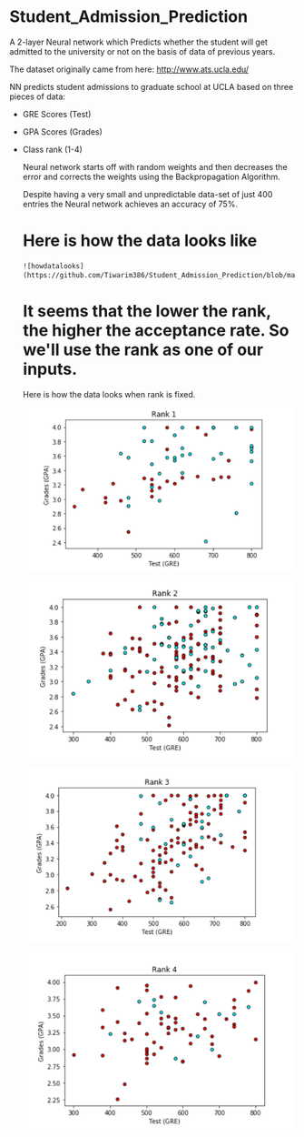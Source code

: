 # Student_Admission_Prediction
A 2-layer Neural network which Predicts whether the student will get admitted to the university or not on the basis of data of previous years.
  
  The dataset originally came from here: http://www.ats.ucla.edu/
  
  NN predicts student admissions to graduate school at UCLA based on three pieces of data:
- GRE Scores (Test)
- GPA Scores (Grades)
- Class rank (1-4)
  
  Neural network starts off with random weights and then decreases the error and corrects the weights using the Backpropagation Algorithm.
  
  Despite having a very small and unpredictable data-set of just 400 entries the Neural network achieves an accuracy of 75%.
  
  
  # Here is how the data looks like
  
      ![howdatalooks](https://github.com/Tiwarim386/Student_Admission_Prediction/blob/master/howdatalooks.PNG)
      
      
      
   # It seems that the lower the rank, the higher the acceptance rate. So we'll use the rank as one of our inputs.
   
    Here is how the data looks when rank is fixed.
    
   
    ![rank1](https://github.com/Tiwarim386/Student_Admission_Prediction/blob/master/rank1.PNG)
     
    ![rank2](https://github.com/Tiwarim386/Student_Admission_Prediction/blob/master/rank2.PNG)

    ![rank3](https://github.com/Tiwarim386/Student_Admission_Prediction/blob/master/rank3.PNG)

    ![rank4](https://github.com/Tiwarim386/Student_Admission_Prediction/blob/master/rank4.PNG)

